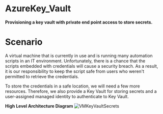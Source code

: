 # AzureKey_Vault
**Provisioning a key vault with private end point access to store secrets.**

# Scenario
A virtual machine that is currently in use and is running many automation scripts in an IT environment. Unfortunately, there is a chance that the scripts embedded with credentials will cause a security breach. As a result, it is our responsibility to keep the script safe from users who weren't permitted to retrieve the credentials.

To store the credentials in a safe location, we will need a few more resources. Therefore, we also provide a Key Vault for storing secrets and a user-assigned managed identity to authenticate to Key Vault.

**High Level Architecture Diagram**
![VMKeyVaultSecrets](https://github.com/user-attachments/assets/aaf3485d-6dea-4f1a-8057-9715c0df52fa)
